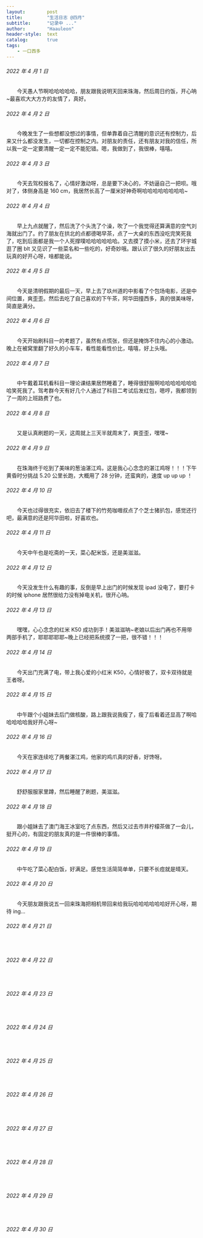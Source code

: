 ```yaml
---
layout:        post
title:         "生活日志 @四月"
subtitle:      "记录中 ..."
author:        "Haauleon"
header-style:  text
catalog:       true
tags:
    - 一口西多
---
```


###### 2022 年 4 月 1 日
&emsp;&emsp;今天愚人节啊哈哈哈哈哈，朋友跟我说明天回来珠海，然后周日约饭，开心呐~最喜欢大大方方的友情了，真好。

###### 2022 年 4 月 2 日
&emsp;&emsp;今晚发生了一些想都没想过的事情，但单靠着自己清醒的意识还有控制力，后来又什么都没发生，一切都在控制之内。对朋友的责任，还有朋友对我的信任，所以我一定一定要清醒一定一定不能犯错。嗯，我做到了，我很棒，嘻嘻。

###### 2022 年 4 月 3 日
&emsp;&emsp;今天去驾校报名了，心情好激动呀，总是要下决心的，不妨逼自己一把呗。哦对了，体侧身高是 160 cm，我居然长高了一厘米好神奇啊哈哈哈哈哈哈哈哈~

###### 2022 年 4 月 4 日
&emsp;&emsp;早上九点就醒了，然后洗了个头洗了个澡，吹了一个我觉得还算满意的空气刘海就出门了。约了朋友在拱北的点都德喝早茶，点了一大桌的东西没吃完笑死我了，吃到后面都是我一个人死撑噗哈哈哈哈哈哈。又去摸了摸小米，还去了环宇城逛了圈 blt 又见识了一些菜名和一些吃的，好奇妙哦。跟认识了很久的好朋友出去玩真的好开心呀，啥都能说。

###### 2022 年 4 月 5 日
&emsp;&emsp;今天是清明假期的最后一天，早上去了玖州道的中影看了个包场电影，还是中间位置，爽歪歪。然后去吃了自己喜欢的下午茶，阿华田撞西多，真的很美味呀，简直是满分。

###### 2022 年 4 月 6 日
&emsp;&emsp;今天开始刷科目一的考题了，虽然有点慌张，但还是掩饰不住内心的小激动。晚上在被窝里翻了好久的小车车，看性能看性价比，嘻嘻，好上头哦。

###### 2022 年 4 月 7 日
&emsp;&emsp;中午戴着耳机看科目一理论课结果居然睡着了，睡得很舒服啊哈哈哈哈哈哈哈哈笑死我了。驾考群今天有好几个人通过了科目二考试后发红包，嗯哼，我都领到了一周的上班路费了也。

###### 2022 年 4 月 8 日
&emsp;&emsp;又是认真刷题的一天，这周就上三天半就周末了，爽歪歪，嘿嘿~

###### 2022 年 4 月 9 日
&emsp;&emsp;在珠海终于吃到了美味的葱油湛江鸡，这是我心心念念的湛江鸡呀！！！下午黄昏时分挑战 5.20 公里长跑，大概用了 28 分钟，还蛮爽的，速度 up up up ！

###### 2022 年 4 月 10 日
&emsp;&emsp;今天也过得很充实，依旧去了楼下的竹苑咖喱叔点了个芝士猪扒包，感觉还行吧，最满意的还是阿华田啦，好喜欢也。

###### 2022 年 4 月 11 日
&emsp;&emsp;今天中午也是吃斋的一天，菜心配米饭，还是美滋滋。

###### 2022 年 4 月 12 日
&emsp;&emsp;今天没发生什么有趣的事，反倒是早上出门的时候发现 ipad 没电了，要打卡的时候 iphone 居然很给力没有掉电关机，很开心呐。

###### 2022 年 4 月 13 日
&emsp;&emsp;嘿嘿，心心念念的红米 K50 成功到手！美滋滋呐~老娘以后出门再也不用带两部手机了，耶耶耶耶耶~晚上已经把系统摸了一把，很不错！！！

###### 2022 年 4 月 14 日
&emsp;&emsp;今天出门充满了电，带上我心爱的小红米 K50，心情好极了，双卡双待就是王者呀。

###### 2022 年 4 月 15 日
&emsp;&emsp;中午跟个小姐妹去后门做核酸，路上跟我说我瘦了，瘦了后看着还显高了啊哈哈哈哈哈我好开心呀~

###### 2022 年 4 月 16 日
&emsp;&emsp;今天在家连续吃了两餐湛江鸡，他家的鸡爪真的好香，好馋呀。

###### 2022 年 4 月 17 日
&emsp;&emsp;舒舒服服家里蹲，然后睡醒了刷题，美滋滋。

###### 2022 年 4 月 18 日
&emsp;&emsp;跟小姐妹去了澳门海王冰室吃了点东西，然后又过去市井柠檬茶做了一会儿，挺开心的，有固定的朋友真的是一件很棒的事情。

###### 2022 年 4 月 19 日
&emsp;&emsp;中午吃了菜心配白饭，好满足。感觉生活简简单单，只要不长痘就是晴天。

###### 2022 年 4 月 20 日
&emsp;&emsp;今天朋友跟我说五一回来珠海把相机带回来给我玩哈哈哈哈哈哈好开心呀，期待 ing...

###### 2022 年 4 月 21 日
&emsp;&emsp;

###### 2022 年 4 月 22 日
&emsp;&emsp;

###### 2022 年 4 月 23 日
&emsp;&emsp;

###### 2022 年 4 月 24 日
&emsp;&emsp;

###### 2022 年 4 月 25 日
&emsp;&emsp;

###### 2022 年 4 月 26 日
&emsp;&emsp;

###### 2022 年 4 月 27 日
&emsp;&emsp;

###### 2022 年 4 月 28 日
&emsp;&emsp;

###### 2022 年 4 月 29 日
&emsp;&emsp;

###### 2022 年 4 月 30 日
&emsp;&emsp;